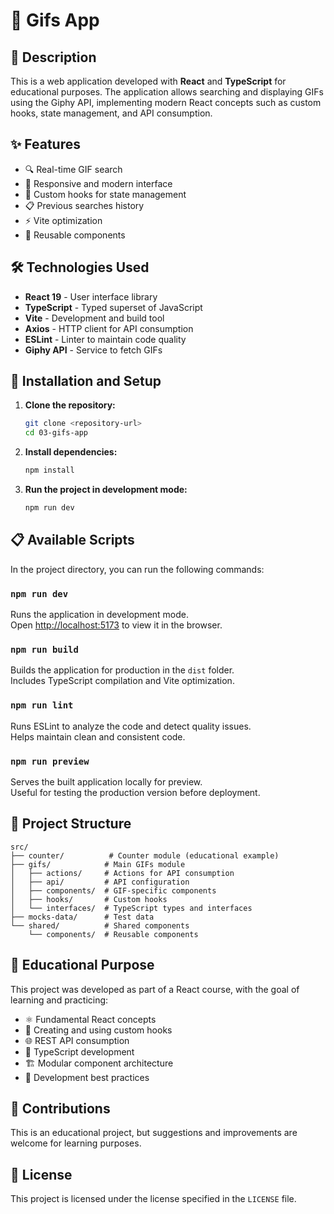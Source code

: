 # 🎯 Gifs App

## 📖 Description

This is a web application developed with **React** and **TypeScript** for educational purposes. The application allows searching and displaying GIFs using the Giphy API, implementing modern React concepts such as custom hooks, state management, and API consumption.

## ✨ Features

- 🔍 Real-time GIF search
- 📱 Responsive and modern interface
- 🎣 Custom hooks for state management
- 📋 Previous searches history
- ⚡ Vite optimization
- 🎨 Reusable components

## 🛠️ Technologies Used

- **React 19** - User interface library
- **TypeScript** - Typed superset of JavaScript
- **Vite** - Development and build tool
- **Axios** - HTTP client for API consumption
- **ESLint** - Linter to maintain code quality
- **Giphy API** - Service to fetch GIFs

## 🚀 Installation and Setup

1. **Clone the repository:**

   ```bash
   git clone <repository-url>
   cd 03-gifs-app
   ```

2. **Install dependencies:**

   ```bash
   npm install
   ```

3. **Run the project in development mode:**

   ```bash
   npm run dev
   ```

## 📋 Available Scripts

In the project directory, you can run the following commands:

### `npm run dev`

Runs the application in development mode.\
Open [http://localhost:5173](http://localhost:5173) to view it in the browser.

### `npm run build`

Builds the application for production in the `dist` folder.\
Includes TypeScript compilation and Vite optimization.

### `npm run lint`

Runs ESLint to analyze the code and detect quality issues.\
Helps maintain clean and consistent code.

### `npm run preview`

Serves the built application locally for preview.\
Useful for testing the production version before deployment.

## 📁 Project Structure

```text
src/
├── counter/          # Counter module (educational example)
├── gifs/            # Main GIFs module
│   ├── actions/     # Actions for API consumption
│   ├── api/         # API configuration
│   ├── components/  # GIF-specific components
│   ├── hooks/       # Custom hooks
│   └── interfaces/  # TypeScript types and interfaces
├── mocks-data/      # Test data
└── shared/          # Shared components
    └── components/  # Reusable components
```

## 🎯 Educational Purpose

This project was developed as part of a React course, with the goal of learning and practicing:

- ⚛️ Fundamental React concepts
- 🎣 Creating and using custom hooks
- 🌐 REST API consumption
- 📝 TypeScript development
- 🏗️ Modular component architecture
- 🧪 Development best practices

## 🤝 Contributions

This is an educational project, but suggestions and improvements are welcome for learning purposes.

## 📄 License

This project is licensed under the license specified in the `LICENSE` file.
